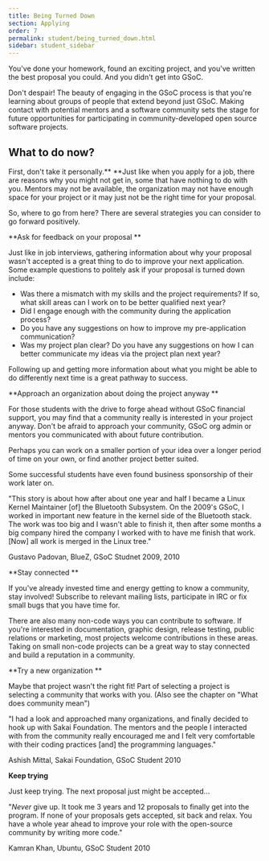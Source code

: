 ```yaml
---
title: Being Turned Down
section: Applying
order: 7
permalink: student/being_turned_down.html
sidebar: student_sidebar
---
```


You've done your homework, found an exciting project, and you've written the best proposal you could. And you didn't get into GSoC.

Don't despair! The beauty of engaging in the GSoC process is that you're learning about groups of people that extend beyond just GSoC. Making contact with potential mentors and a software community sets the stage for future opportunities for participating in community-developed open source software projects.


## What to do now?

First, don't take it personally.** **Just like when you apply for a job, there are reasons why you might not get in, some that have nothing to do with you. Mentors may not be available, the organization may not have enough space for your project or it may just not be the right time for your proposal. 

So, where to go from here? There are several strategies you can consider to go forward positively. 

**Ask for feedback on your proposal **

Just like in job interviews, gathering information about why your proposal wasn't accepted is a great thing to do to improve your next application. Some example questions to politely ask if your proposal is turned down include: 



*   Was there a mismatch with my skills and the project requirements? If so, what skill areas can I work on to be better qualified next year?
*   Did I engage enough with the community during the application process? 
*   Do you have any suggestions on how to improve my pre-application communication?
*   Was my project plan clear?  Do you have any suggestions on how I can better communicate my ideas via the project plan next year?

Following up and getting more information about what you might be able to do differently next time is a great pathway to success.

**Approach an organization about doing the project anyway **

For those students with the drive to forge ahead without GSoC financial support, you may find that a community really is interested in your project anyway. Don't be afraid to approach your community, GSoC org admin or mentors you communicated with about future contribution.

Perhaps you can work on a smaller portion of your idea over a longer period of time on your own, or find another project better suited.

Some successful students have even found business sponsorship of their work later on.

"This story is about how after about one year and half I became a Linux Kernel Maintainer [of] the Bluetooth Subsystem. On the 2009's GSoC, I worked in important new feature in the kernel side of the Bluetooth stack. The work was too big and I wasn't able to finish it, then after some months a big company hired the company I worked with to have me finish that work. [Now] all work is merged in the Linux tree." 

Gustavo Padovan, BlueZ, GSoC Studnet 2009, 2010 

**Stay connected **

If you've already invested time and energy getting to know a community, stay involved! Subscribe to relevant mailing lists, participate in IRC or fix small bugs that you have time for.

There are also many non-code ways you can contribute to software. If you're interested in documentation, graphic design, release testing, public relations or marketing, most projects welcome contributions in these areas. Taking on small non-code projects can be a great way to stay connected and build a reputation in a community.

**Try a new organization **

Maybe that project wasn't the right fit! Part of selecting a project is selecting a community that works with you. (Also see the chapter on "What does community mean")

"I had a look and approached many organizations, and finally decided to hook up with Sakai Foundation. The mentors and the people I interacted with from the community really encouraged me and I felt very comfortable with their coding practices [and] the programming languages." 

Ashish Mittal, Sakai Foundation, GSoC Student 2010

**Keep trying** 

Just keep trying. The next proposal just might be accepted...

"*Never* give up. It took me 3 years and 12 proposals to finally get into the program. If none of your proposals gets accepted, sit back and relax. You have a whole year ahead to improve your role with the open-source community by writing more code." 

Kamran Khan, Ubuntu, GSoC Student 2010


